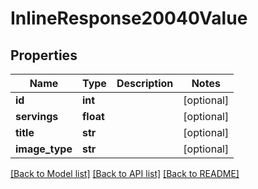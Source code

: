 # InlineResponse20040Value

## Properties
Name | Type | Description | Notes
------------ | ------------- | ------------- | -------------
**id** | **int** |  | [optional] 
**servings** | **float** |  | [optional] 
**title** | **str** |  | [optional] 
**image_type** | **str** |  | [optional] 

[[Back to Model list]](../README.md#documentation-for-models) [[Back to API list]](../README.md#documentation-for-api-endpoints) [[Back to README]](../README.md)



